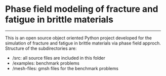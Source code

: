 # **Phase field modeling of fracture and fatigue in brittle materials**
***

This is an open source object oriented Python project developed for the simulation of fracture and fatigue in brittle materials via phase field approch. Structure of the subdirectories are:
* /src: all source files are included in this folder
* /examples: benchmark problems 
* /mesh-files: gmsh files for the benchmark problems
